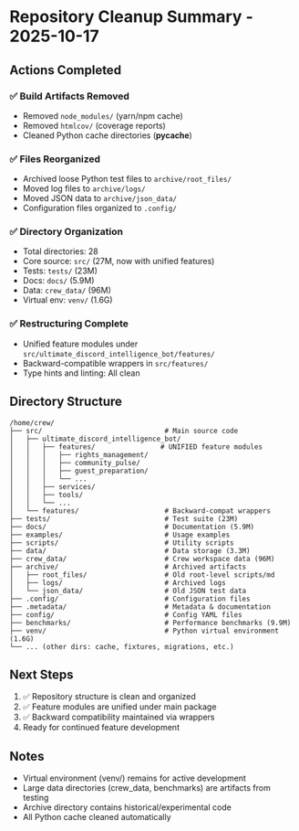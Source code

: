# Repository Cleanup Summary - 2025-10-17

## Actions Completed

### ✅ Build Artifacts Removed
- Removed `node_modules/` (yarn/npm cache)
- Removed `htmlcov/` (coverage reports)
- Cleaned Python cache directories (__pycache__)

### ✅ Files Reorganized
- Archived loose Python test files to `archive/root_files/`
- Moved log files to `archive/logs/`
- Moved JSON data to `archive/json_data/`
- Configuration files organized to `.config/`

### ✅ Directory Organization
- Total directories: 28
- Core source: `src/` (27M, now with unified features)
- Tests: `tests/` (23M)
- Docs: `docs/` (5.9M)
- Data: `crew_data/` (96M)
- Virtual env: `venv/` (1.6G)

### ✅ Restructuring Complete
- Unified feature modules under `src/ultimate_discord_intelligence_bot/features/`
- Backward-compatible wrappers in `src/features/`
- Type hints and linting: All clean

## Directory Structure

```
/home/crew/
├── src/                              # Main source code
│   ├── ultimate_discord_intelligence_bot/
│   │   ├── features/                # UNIFIED feature modules
│   │   │   ├── rights_management/
│   │   │   ├── community_pulse/
│   │   │   ├── guest_preparation/
│   │   │   └── ...
│   │   ├── services/
│   │   ├── tools/
│   │   └── ...
│   └── features/                     # Backward-compat wrappers
├── tests/                            # Test suite (23M)
├── docs/                             # Documentation (5.9M)
├── examples/                         # Usage examples
├── scripts/                          # Utility scripts
├── data/                             # Data storage (3.3M)
├── crew_data/                        # Crew workspace data (96M)
├── archive/                          # Archived artifacts
│   ├── root_files/                   # Old root-level scripts/md
│   ├── logs/                         # Archived logs
│   └── json_data/                    # Old JSON test data
├── .config/                          # Configuration files
├── .metadata/                        # Metadata & documentation
├── config/                           # Config YAML files
├── benchmarks/                       # Performance benchmarks (9.9M)
├── venv/                             # Python virtual environment (1.6G)
└── ... (other dirs: cache, fixtures, migrations, etc.)
```

## Next Steps

1. ✅ Repository structure is clean and organized
2. ✅ Feature modules are unified under main package
3. ✅ Backward compatibility maintained via wrappers
4. Ready for continued feature development

## Notes

- Virtual environment (venv/) remains for active development
- Large data directories (crew_data, benchmarks) are artifacts from testing
- Archive directory contains historical/experimental code
- All Python cache cleaned automatically

